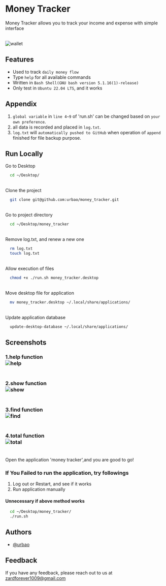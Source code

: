 
# Money Tracker

Money Tracker allows you to track your income and expense with simple interface<br/><br/>



![wallet](https://cdn-icons-png.flaticon.com/128/8984/8984212.png)<br/>


## Features

- Used to track `daily money flow`
- Type `help` for all available commands
- Written in `Bash Shell(GNU bash version 5.1.16(1)-release)`
- Only test in `Ubuntu 22.04 LTS`, and it works 



## Appendix

1. `global variable` in `line 4~9` of 'run.sh' can be changed based on `your own preference`.
2. all data is recorded and placed in `log.txt`.
3. `log.txt` will `automatically pushed to GitHub` when operation of `append` finished for file backup purpose.

## Run Locally

Go to Desktop
```bash
  cd ~/Desktop/
```

<br/>Clone the project

```bash
  git clone git@github.com:urbao/money_tracker.git
```
<br/>Go to project directory 
```bash
  cd ~/Desktop/money_tracker
```

<br/>Remove log.txt, and renew a new one
```bash
  rm log.txt
  touch log.txt
```

<br/>Allow execution of files

```bash
  chmod +x ./run.sh money_tracker.desktop
```

<br/>Move desktop file for application

```bash
  mv money_tracker.desktop ~/.local/share/applications/ 
```

<br/>Update application database

```bash
  update-desktop-database ~/.local/share/applications/
```

## Screenshots
### 1.help function<br/>![help](https://user-images.githubusercontent.com/87600155/210159476-083328a0-f2a2-4149-b18e-f30becad6ea6.png)<br/><br/>
### 2.show function<br/>![show](https://user-images.githubusercontent.com/87600155/210159480-160c34de-3ea7-4f46-9210-65d71321ef66.png)<br/><br/>
### 3.find function<br/>![find](https://user-images.githubusercontent.com/87600155/210159488-e7253cb4-c4d3-4dc0-ba61-8e6aa2f1c755.png)<br/><br/>
### 4.total function<br/>![total](https://user-images.githubusercontent.com/87600155/210159485-9e0601db-8938-464c-b378-5f61c2e82df9.png)<br/><br/>

Open the application 'money tracker',and you are good to go!
### If You Failed to run the application, try followings
1. Log out or Restart, and see if it works<br/>
2. Run application manually<br/>
#### Unnecessary if above method works
```bash
  cd ~/Desktop/money_tracker/
  ./run.sh
```

## Authors

- [@urbao](https://www.github.com/urbao)


## Feedback

If you have any feedback, please reach out to us at zardforever1009@gmail.com

